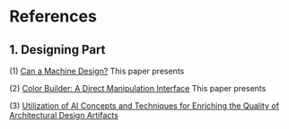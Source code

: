 # References

## 1. Designing Part
(1) [Can a Machine Design?](Designing%20Part/Can%20a%20Machine%20Design.pdf)
This paper presents 

(2) [Color Builder: A Direct Manipulation Interface](Designing%20Part/Color%20Builder%20A%20Direct%20Manipulation%20Interface.pdf)
This paper presents

(3) [Utilization of AI Concepts and Techniques for Enriching the Quality of Architectural Design Artifacts](Designing%20Part/Utilization%20of%20AI%20Concepts%20and%20Techniques%20for%20Enriching%20the%20Quality%20of%20Architectural%20Design%20Artifacts.pdf)


